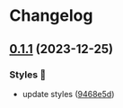 # Changelog

## [0.1.1](https://github.com/hbstack/syntax-highlighting/compare/styles/solarized-dark256/v0.1.0...styles/solarized-dark256/v0.1.1) (2023-12-25)


### Styles 🎨

* update styles ([9468e5d](https://github.com/hbstack/syntax-highlighting/commit/9468e5d054f6c1775a1966bcf308506cebd2f804))
